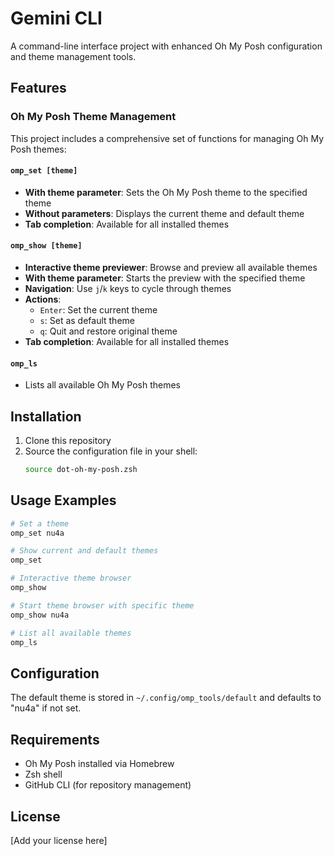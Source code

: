 # Gemini CLI

A command-line interface project with enhanced Oh My Posh configuration and theme management tools.

## Features

### Oh My Posh Theme Management

This project includes a comprehensive set of functions for managing Oh My Posh themes:

#### `omp_set [theme]`
- **With theme parameter**: Sets the Oh My Posh theme to the specified theme
- **Without parameters**: Displays the current theme and default theme
- **Tab completion**: Available for all installed themes

#### `omp_show [theme]`
- **Interactive theme previewer**: Browse and preview all available themes
- **With theme parameter**: Starts the preview with the specified theme
- **Navigation**: Use `j`/`k` keys to cycle through themes
- **Actions**:
  - `Enter`: Set the current theme
  - `s`: Set as default theme
  - `q`: Quit and restore original theme
- **Tab completion**: Available for all installed themes

#### `omp_ls`
- Lists all available Oh My Posh themes

## Installation

1. Clone this repository
2. Source the configuration file in your shell:
   ```bash
   source dot-oh-my-posh.zsh
   ```

## Usage Examples

```bash
# Set a theme
omp_set nu4a

# Show current and default themes
omp_set

# Interactive theme browser
omp_show

# Start theme browser with specific theme
omp_show nu4a

# List all available themes
omp_ls
```

## Configuration

The default theme is stored in `~/.config/omp_tools/default` and defaults to "nu4a" if not set.

## Requirements

- Oh My Posh installed via Homebrew
- Zsh shell
- GitHub CLI (for repository management)

## License

[Add your license here] 